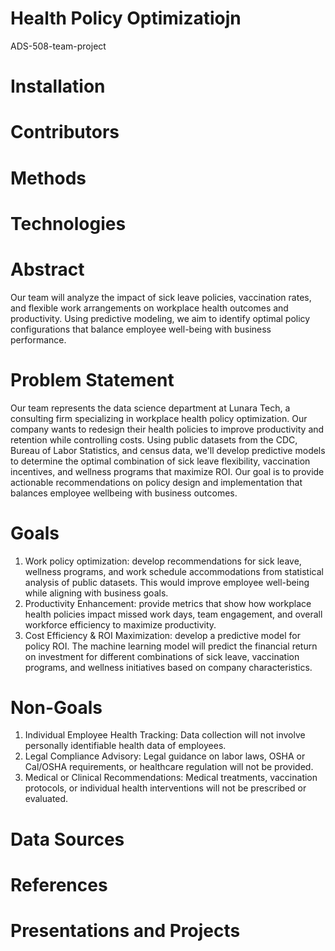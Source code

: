 # Health Policy Optimizatiojn

ADS-508-team-project

# Installation

# Contributors

# Methods

# Technologies

# Abstract

Our team will analyze the impact of sick leave policies, vaccination rates, and flexible work arrangements on workplace health outcomes and productivity. Using predictive modeling, we aim to identify optimal policy configurations that balance employee well-being with business performance.

# Problem Statement

Our team represents the data science department at Lunara Tech, a consulting firm specializing in workplace health policy optimization. Our company wants to redesign their health policies to improve productivity and retention while controlling costs. Using public datasets from the CDC, Bureau of Labor Statistics, and census data, we'll develop predictive models to determine the optimal combination of sick leave flexibility, vaccination incentives, and wellness programs that maximize ROI. Our goal is to provide actionable recommendations on policy design and implementation that balances employee wellbeing with business outcomes.

# Goals

1. Work policy optimization: develop recommendations for sick leave, wellness programs, and work schedule accommodations from statistical analysis of public datasets. This would improve employee well-being while aligning with business goals.
2. Productivity Enhancement: provide metrics that show how workplace health policies impact missed work days, team engagement, and overall workforce efficiency to maximize productivity.
3. Cost Efficiency & ROI Maximization: develop a predictive model for policy ROI. The machine learning model will predict the financial return on investment for different combinations of sick leave, vaccination programs, and wellness initiatives based on company characteristics.

# Non-Goals

1. Individual Employee Health Tracking: Data collection will not involve personally identifiable health data of employees. 
2. Legal Compliance Advisory: Legal guidance on labor laws, OSHA or Cal/OSHA requirements, or healthcare regulation will not be provided. 
3. Medical or Clinical Recommendations: Medical treatments, vaccination protocols, or individual health interventions will not be prescribed or evaluated. 

# Data Sources

# References

# Presentations and Projects

